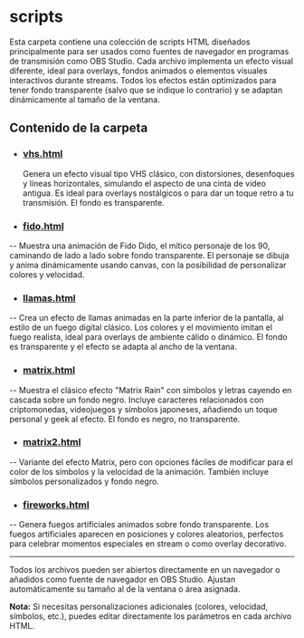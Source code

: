 # scripts

Esta carpeta contiene una colección de scripts HTML diseñados principalmente para ser usados como fuentes de navegador en programas de transmisión como OBS Studio. Cada archivo implementa un efecto visual diferente, ideal para overlays, fondos animados o elementos visuales interactivos durante streams. Todos los efectos están optimizados para tener fondo transparente (salvo que se indique lo contrario) y se adaptan dinámicamente al tamaño de la ventana.

## Contenido de la carpeta

- ### [vhs.html](vhs.html)
  Genera un efecto visual tipo VHS clásico, con distorsiones, desenfoques y líneas horizontales, simulando el aspecto de una cinta de video antigua. Es ideal para overlays nostálgicos o para dar un toque retro a tu transmisión. El fondo es transparente.

- ### [fido.html](fido.html)

-- Muestra una animación de Fido Dido, el mítico personaje de los 90, caminando de lado a lado sobre fondo transparente. El personaje se dibuja y anima dinámicamente usando canvas, con la posibilidad de personalizar colores y velocidad.

- ### [llamas.html](llamas.html)

-- Crea un efecto de llamas animadas en la parte inferior de la pantalla, al estilo de un fuego digital clásico. Los colores y el movimiento imitan el fuego realista, ideal para overlays de ambiente cálido o dinámico. El fondo es transparente y el efecto se adapta al ancho de la ventana.

- ### [matrix.html](matrix.html)

-- Muestra el clásico efecto "Matrix Rain" con símbolos y letras cayendo en cascada sobre un fondo negro. Incluye caracteres relacionados con criptomonedas, videojuegos y símbolos japoneses, añadiendo un toque personal y geek al efecto. El fondo es negro, no transparente.

- ### [matrix2.html](matrix2.html)

-- Variante del efecto Matrix, pero con opciones fáciles de modificar para el color de los símbolos y la velocidad de la animación. También incluye símbolos personalizados y fondo negro.

- ### [fireworks.html](fireworks.html)

-- Genera fuegos artificiales animados sobre fondo transparente. Los fuegos artificiales aparecen en posiciones y colores aleatorios, perfectos para celebrar momentos especiales en stream o como overlay decorativo.

---

Todos los archivos pueden ser abiertos directamente en un navegador o añadidos como fuente de navegador en OBS Studio. Ajustan automáticamente su tamaño al de la ventana o área asignada.

**Nota:** Si necesitas personalizaciones adicionales (colores, velocidad, símbolos, etc.), puedes editar directamente los parámetros en cada archivo HTML.
